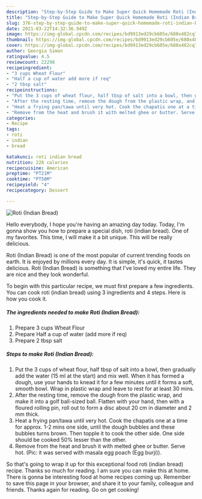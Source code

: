 ```yaml
---
description: "Step-by-Step Guide to Make Super Quick Homemade Roti (Indian Bread)"
title: "Step-by-Step Guide to Make Super Quick Homemade Roti (Indian Bread)"
slug: 376-step-by-step-guide-to-make-super-quick-homemade-roti-indian-bread
date: 2021-03-22T14:32:36.949Z
image: https://img-global.cpcdn.com/recipes/bd9913ed29cb605e/680x482cq70/roti-indian-bread-recipe-main-photo.jpg
thumbnail: https://img-global.cpcdn.com/recipes/bd9913ed29cb605e/680x482cq70/roti-indian-bread-recipe-main-photo.jpg
cover: https://img-global.cpcdn.com/recipes/bd9913ed29cb605e/680x482cq70/roti-indian-bread-recipe-main-photo.jpg
author: Georgia Simon
ratingvalue: 4.5
reviewcount: 22298
recipeingredient:
- "3 cups Wheat Flour"
- "Half a cup of water add more if req"
- "2 tbsp salt"
recipeinstructions:
- "Put the 3 cups of wheat flour, half tbsp of salt into a bowl, then gradually add the water (15 ml at the start) and mix well. When it has formed a dough, use your hands to knead it for a few minutes until it forms a soft, smooth bowl. Wrap in plastic wrap and leave to rest for at least 30 mins."
- "After the resting time, remove the dough from the plastic wrap, and make it into a golf ball-sized ball. Flatten with your hand, then with a floured rolling pin, roll out to form a disc about 20 cm in diameter and 2 mm thick."
- "Heat a frying pan/tawa until very hot. Cook the chapatis one at a time for approx. 1-2 mins one side, until the dough bubbles and these bubbles turns brown. Then topple it to cook the other side. One side should be cooked 50% lesser than the other."
- "Remove from the heat and brush it with melted ghee or butter. Serve hot. (Pic: it was served with masala egg poach (Egg burji))."
categories:
- Recipe
tags:
- roti
- indian
- bread

katakunci: roti indian bread 
nutrition: 228 calories
recipecuisine: American
preptime: "PT21M"
cooktime: "PT50M"
recipeyield: "4"
recipecategory: Dessert

---
```



![Roti (Indian Bread)](https://img-global.cpcdn.com/recipes/bd9913ed29cb605e/680x482cq70/roti-indian-bread-recipe-main-photo.jpg)

Hello everybody, I hope you're having an amazing day today. Today, I'm gonna show you how to prepare a special dish, roti (indian bread). One of my favorites. This time, I will make it a bit unique. This will be really delicious.



Roti (Indian Bread) is one of the most popular of current trending foods on earth. It is enjoyed by millions every day. It is simple, it's quick, it tastes delicious. Roti (Indian Bread) is something that I've loved my entire life. They are nice and they look wonderful.


To begin with this particular recipe, we must first prepare a few ingredients. You can cook roti (indian bread) using 3 ingredients and 4 steps. Here is how you cook it.

<!--inarticleads1-->

##### The ingredients needed to make Roti (Indian Bread):

1. Prepare 3 cups Wheat Flour
1. Prepare Half a cup of water (add more if req)
1. Prepare 2 tbsp salt




<!--inarticleads2-->

##### Steps to make Roti (Indian Bread):

1. Put the 3 cups of wheat flour, half tbsp of salt into a bowl, then gradually add the water (15 ml at the start) and mix well. When it has formed a dough, use your hands to knead it for a few minutes until it forms a soft, smooth bowl. Wrap in plastic wrap and leave to rest for at least 30 mins.
1. After the resting time, remove the dough from the plastic wrap, and make it into a golf ball-sized ball. Flatten with your hand, then with a floured rolling pin, roll out to form a disc about 20 cm in diameter and 2 mm thick.
1. Heat a frying pan/tawa until very hot. Cook the chapatis one at a time for approx. 1-2 mins one side, until the dough bubbles and these bubbles turns brown. Then topple it to cook the other side. One side should be cooked 50% lesser than the other.
1. Remove from the heat and brush it with melted ghee or butter. Serve hot. (Pic: it was served with masala egg poach (Egg burji)).




So that's going to wrap it up for this exceptional food roti (indian bread) recipe. Thanks so much for reading. I am sure you can make this at home. There is gonna be interesting food at home recipes coming up. Remember to save this page in your browser, and share it to your family, colleague and friends. Thanks again for reading. Go on get cooking!
